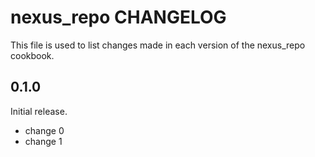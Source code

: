 # nexus_repo CHANGELOG

This file is used to list changes made in each version of the nexus_repo cookbook.

## 0.1.0

Initial release.

- change 0
- change 1
